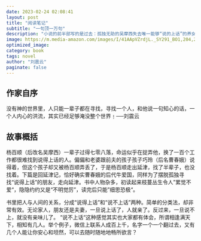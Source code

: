 ```yaml
---
date: 2023-02-24 02:08:41
layout: post
title: "阅读笔记"
subtitle: "一句顶一万句"
description: "小说的前半部写的是过去：孤独无助的吴摩西失去唯一能够“说的上话”的养女，为了寻找，走出延津；小说的后半部写的是现在：吴摩西养女的儿子牛爱国，同样为了摆脱孤独寻找“说的上话”的朋友，走向延津。一出一走，延宕百年。小说中所有的情节关系和人物结构，所有的社群组织和家庭和谐，乃至于性欲爱情，都和人与人能不能对上话，对的话能不能触及心灵、提供温暖、化解冲突、激发情欲有关。话，一旦成了人与人唯一沟通的东西，寻找和孤独便伴随一生。心灵的疲惫和生命的颓废，以及无边无际的茫然和累，便如影随形地产生了。"
image: https://m.media-amazon.com/images/I/41AApVZrdjL._SY291_BO1,204,203,200_QL40_FMwebp_.jpg
optimized_image:
category: book
tags: novel
author: "刘震云"
paginate: false
---
```


## 作家自序

没有神的世界里，人只能一辈子都在寻找，寻找一个人，和他说一句知心的话，一个人内心的洪流，其实已经足够淹没整个世界﹗──刘震云

## 故事概括

杨百顺（后改名吴摩西）一辈子过得七零八落，命运似乎在捉弄他，换了一百个工作都很难找到说得上话的人。偏偏和老婆跟前夫的孩子孩子巧玲（后名曹春娥）说得着，但这个孩子却又被杨百顺弄丢了，于是杨百顺走出延津，找了半辈子，也没找着。下篇是回延津记，恰好确实曹春娥的后代牛爱国，同样为了摆脱孤独寻找“说得上话”的朋友，走向延津。书中人物杂多，初读起来枝蔓丛生令人”累觉不爱“，隐隐约约又是“不明觉厉”，读完后只能”细思恐极“。

书里把人与人间的关系，分成“说得上话”和“说不上话”两种。简单的分类法，却非常有效。无论家人，朋友还是夫妻，一旦说上话了，人就亲了。反过来，一旦说不上，就没有亲味儿了。
“说不上话“这种感觉其实也大家都有体会，所谓相逢满天下，相知有几人。举个例子，微信上联系人成百上千，名字一个一个翻过去，又有几个人能让你安心和坦然，可以去随时随地地畅所欲言？

